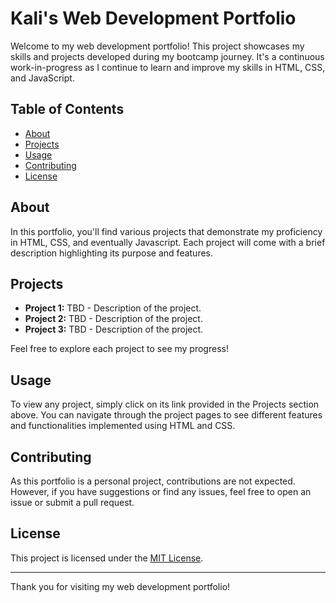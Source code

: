 # Kali's Web Development Portfolio

Welcome to my web development portfolio! This project showcases my skills and projects developed during my bootcamp journey. It's a continuous work-in-progress as I continue to learn and improve my skills in HTML, CSS, and JavaScript.

## Table of Contents
- [About](#about)
- [Projects](#projects)
- [Usage](#usage)
- [Contributing](#contributing)
- [License](#license)

## About
In this portfolio, you'll find various projects that demonstrate my proficiency in HTML, CSS, and eventually Javascript. Each project will come with a brief description highlighting its purpose and features.

## Projects
- **Project 1:** TBD - Description of the project.
- **Project 2:** TBD - Description of the project.
- **Project 3:** TBD - Description of the project.


Feel free to explore each project to see my progress!

## Usage
To view any project, simply click on its link provided in the Projects section above. You can navigate through the project pages to see different features and functionalities implemented using HTML and CSS.

## Contributing
As this portfolio is a personal project, contributions are not expected. However, if you have suggestions or find any issues, feel free to open an issue or submit a pull request.

## License
This project is licensed under the [MIT License](LICENSE).

---

Thank you for visiting my web development portfolio!
